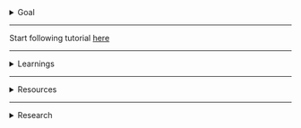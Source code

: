 <details>
  <summary>Goal</summary>

* Finish the basic tutorial to get up to speed about react
</details>

____
Start following tutorial [here](https://legacy.reactjs.org/tutorial/tutorial.html)

____
<details>
   <summary>Learnings</summary>

* Add reactor developer tools extension for chrome
  * Some times need to reload the dev tools (Ctrl+Shift+P when in dev tools) to show.
* Use Funtional components
* Immutability is important
* Developer tools 
  * Components and Profiling
* __key__ is a special and reserved property in React
  * **It’s strongly recommended that you assign proper keys whenever you build dynamic lists**
* state updates are merged or in more simple words React will update only the properties mentioned in setState method leaving the remaining state as is

   </details>
</details>

____

<details>
   <summary>Resources</summary>
</details>

_____
<details>
   <summary>Research</summary>

* Immutability in react
* Pure components

</details>
